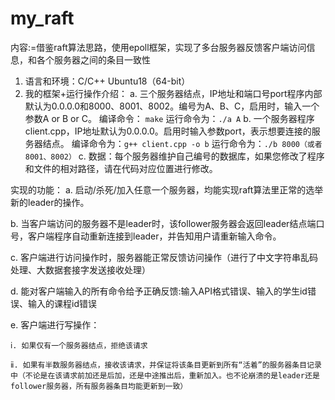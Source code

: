 # my_raft
内容:=借鉴raft算法思路，使用epoll框架，实现了多台服务器反馈客户端访问信息，和各个服务器之间的条目一致性
1. 语言和环境：C/C++   Ubuntu18（64-bit）
3. 我的框架+运行操作介绍：
  a. 三个服务器结点，IP地址和端口号port程序内部默认为0.0.0.0和8000、8001、8002。编号为A、B、C，启用时，输入一个参数A or B or C。
编译命令： `make`
运行命令为：`./a A`
  b. 一个服务器程序client.cpp，IP地址默认为0.0.0.0。启用时输入参数port，表示想要连接的服务器结点。
编译命令为：`g++ client.cpp -o b`
运行命令为：`./b 8000（或者8001、8002）`
  c. 数据：每个服务器维护自己编号的数据库，如果您修改了程序和文件的相对路径，请在代码对应位置进行修改。
  
实现的功能：
  a. 启动/杀死/加入任意一个服务器，均能实现raft算法里正常的选举新的leader的操作。
  
  b. 当客户端访问的服务器不是leader时，该follower服务器会返回leader结点端口号，客户端程序自动重新连接到leader，并告知用户请重新输入命令。
  
  c. 客户端进行访问操作时，服务器能正常反馈访问操作（进行了中文字符串乱码处理、大数据套接字发送接收处理）
  
  d. 能对客户端输入的所有命令给予正确反馈:输入API格式错误、输入的学生id错误、输入的课程id错误
  
  e. 客户端进行写操作：
  
    ⅰ. 如果仅有一个服务器结点，拒绝该请求
    
    ⅱ. 如果有半数服务器结点，接收该请求，并保证将该条目更新到所有“活着”的服务器条目记录中（不论是在该请求前加还是后加，还是中途推出后，重新加入。也不论崩溃的是leader还是follower服务器，所有服务器条目均能更新到一致）
    
